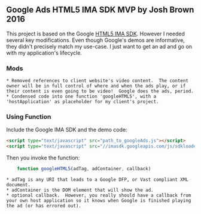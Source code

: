 Google Ads HTML5 IMA SDK MVP by Josh Brown 2016
----------------------------------------------------

This project is based on the Google [HTML5 IMA SDK](https://developers.google.com/interactive-media-ads/docs/sdks/html5/v3/).  However I needed several key modifications.  Even though Google's demos are informative, they didn't precisely match my use-case.  I just want to get an ad and go on with my application's lifecycle.

### Mods
    * Removed references to client website's video content.  The content owner will be in full control of where and when the ads play, or if their content is even going to be video!  Google does the ads, period.
    * Condensed code into one function 'googleHTML5', with a 'hostApplication' as placeholder for my client's project.

### Using Function
Include the Google IMA SDK and the demo code:
```html
<script type="text/javascript" src="path_to_googleAds.js"></script>
<script type="text/javascript" src="//imasdk.googleapis.com/js/sdkloader/ima3.js"></script>
```
Then you invoke the function:
```javascript
    function googleHTML5(adTag, adContainer, callback)
```
    * adTag is any URI that leads to a Google DFP, or Vast compliant XML document.
    * adContainer is the DOM element that will show the ad.
    * optional callback.  However, you really should have a callback from your own host application so it knows when Google is finished playing the ad (or has errored out).